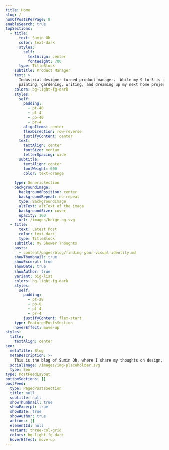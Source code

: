 ```yaml
---
title: Home
slug: /
numOfPostsPerPage: 8
enableSearch: true
topSections:
  - title:
      text: Sumin Oh
      color: text-dark
      styles:
        self:
          textAlign: center
          fontWeight: 700
      type: TitleBlock
    subtitle: Product Manager
    text: >
      Industrial designer turned product manager.  While my 9-to-5 is focused on optimizing ad ops workflows and improving attribution management, I also scratch my creative itch through 
      painting, gardening, writing, and dreaming up my next home project.
    colors: bg-light-fg-dark
    styles:
      self:
        padding:
          - pt-40
          - pl-4
          - pb-40
          - pr-4
        alignItems: center
        flexDirection: row-reverse
        justifyContent: center
      text:
        textAlign: center
        fontSize: medium        
        letterSpacing: wide
      subtitle:
        textAlign: center
        fontWeight: 600
        color: text-orange

    type: GenericSection
    backgroundImage:
      backgroundPosition: center
      backgroundRepeat: no-repeat
      type: BackgroundImage
      altText: altText of the image
      backgroundSize: cover
      opacity: 100
      url: /images/beige-bg.svg
  - title:
      text: Latest Post
      color: text-dark
      type: TitleBlock
    subtitle: My Shower Thoughts
    posts:
      - content/pages/blog/finding-your-visual-identity.md
    showThumbnail: true
    showExcerpt: true
    showDate: true
    showAuthor: true
    variant: big-list
    colors: bg-light-fg-dark
    styles:
      self:
        padding:
          - pt-28
          - pb-0
          - pl-4
          - pr-4
        justifyContent: flex-start
    type: FeaturedPostsSection
    hoverEffect: move-up
styles:
  title:
    textAlign: center
seo:
  metaTitle: Blog
  metaDescription: >-
    This is the blog of Sumin Oh, where I share my thoughts on design, work, and the philosophies that shape the way I live.
  socialImage: /images/img-placeholder.svg
  type: Seo
type: PostFeedLayout
bottomSections: []
postFeed:
  type: PagedPostsSection
  title: null
  subtitle: null
  showThumbnail: true
  showExcerpt: true
  showDate: true
  showAuthor: true
  actions: []
  elementId: null
  variant: three-col-grid
  colors: bg-light-fg-dark
  hoverEffect: move-up
---
```

